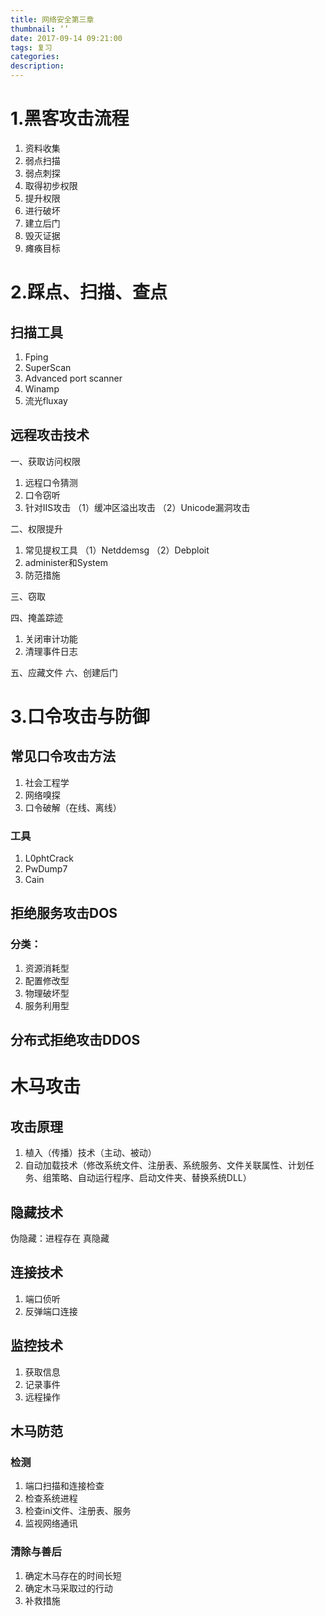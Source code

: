 ```yaml
---
title: 网络安全第三章
thumbnail: ‘’
date: 2017-09-14 09:21:00
tags: 复习
categories:
description:
---
```

# 1.黑客攻击流程
1. 资料收集
2. 弱点扫描
3. 弱点刺探
4. 取得初步权限
5. 提升权限
6. 进行破坏
7. 建立后门
8. 毁灭证据
9. 瘫痪目标

# 2.踩点、扫描、查点
## 扫描工具
1. Fping
2. SuperScan
3. Advanced port scanner
4. Winamp
5. 流光fluxay

## 远程攻击技术
一、获取访问权限
1. 远程口令猜测
2. 口令窃听
3. 针对IIS攻击
（1）缓冲区溢出攻击
（2）Unicode漏洞攻击

二、权限提升
1. 常见提权工具
（1）Netddemsg
（2）Debploit
2. administer和System
3. 防范措施

三、窃取

四、掩盖踪迹
1. 关闭审计功能
2. 清理事件日志

五、应藏文件
六、创建后门

# 3.口令攻击与防御
## 常见口令攻击方法
1. 社会工程学
2. 网络嗅探
3. 口令破解（在线、离线）
### 工具
1. L0phtCrack
2. PwDump7
3. Cain

## 拒绝服务攻击DOS
### 分类：
1. 资源消耗型
2. 配置修改型
3. 物理破坏型
4. 服务利用型
##  分布式拒绝攻击DDOS

# 木马攻击
## 攻击原理
1. 植入（传播）技术（主动、被动）
2. 自动加载技术（修改系统文件、注册表、系统服务、文件关联属性、计划任务、组策略、自动运行程序、启动文件夹、替换系统DLL）
## 隐藏技术
伪隐藏：进程存在
真隐藏

## 连接技术
1. 端口侦听
2. 反弹端口连接

## 监控技术
1. 获取信息
2. 记录事件
3. 远程操作

## 木马防范
### 检测
1. 端口扫描和连接检查
2. 检查系统进程
3. 检查ini文件、注册表、服务
4. 监视网络通讯
### 清除与善后
1. 确定木马存在的时间长短
2. 确定木马采取过的行动
3. 补救措施
